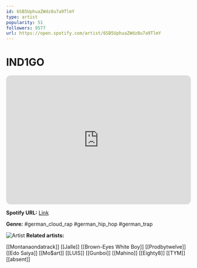 ```yaml
---
id: 6SB5UphuaZWdz8u7a9TlmY
type: artist
popularity: 51
followers: 9577
url: https://open.spotify.com/artist/6SB5UphuaZWdz8u7a9TlmY
---
```

# IND1GO

<iframe style="border-radius:12px" src="https://open.spotify.com/embed/artist/6SB5UphuaZWdz8u7a9TlmY" width="100%" height="352" frameBorder="0" allowfullscreen="" allow="autoplay; clipboard-write; encrypted-media; fullscreen; picture-in-picture" loading="lazy"></iframe>

**Spotify URL:** [Link](https://open.spotify.com/artist/6SB5UphuaZWdz8u7a9TlmY)

**Genre:**  #german_cloud_rap #german_hip_hop #german_trap

![Artist](https://i.scdn.co/image/ab6761610000e5eb7c8b8ea27c17deec6e56fbb3)
**Related artists:**

[[Montanaondatrack]]
[[Jalle]]
[[Brown-Eyes White Boy]]
[[Prodbytwelve]]
[[Edo Saiya]]
[[Mo$art]]
[[LUIS]]
[[Gunboi]]
[[Mahino]]
[[Eighty8]]
[[TYM]]
[[absent]]
